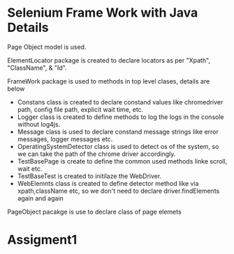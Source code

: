 # Selenium Frame Work with Java Details

Page Object model is used.

ElementLocator package is created to declare locators as per "Xpath", "ClassName", & "Id".

FrameWork package is used to methods in top level clases, details are below

 - Constans class is created to declare constand values like chromedriver path, config file path, explicit wait time, etc.
 - Logger class is created to define methods to log the logs in the console without log4js.
 - Message class is used to declare constand message strings like error messages, logger messages etc.
 - OperatingSystemDetector class is used to detect os of the system, so we can take the path of the chrome driver accordingly.
 - TestBasePage is create to define the common used methods linke scroll, wait etc.
 - TestBaseTest is created to initilaze the WebDriver.
 - WebElemnts class is created to define detector method like via xpath,className etc, so we don't need to declare driver.findElements again and again
 
 PageObject pacakge is use to declare class of page elemets
 # Assigment1
